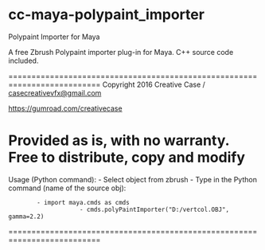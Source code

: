 # cc-maya-polypaint_importer
Polypaint Importer for Maya

A free Zbrush Polypaint importer plug-in for Maya. C++ source code included.

 ==========================================================================
 Copyright 2016 Creative Case / casecreativevfx@gmail.com
 
 https://gumroad.com/creativecase

 Provided as is, with no warranty.
 Free to distribute, copy and modify
 ==========================================================================

 Usage (Python command):
						- Select object from zbrush
						- Type in the Python command (name of the source obj):
            
            - import maya.cmds as cmds
						- cmds.polyPaintImporter("D:/vertcol.OBJ", gamma=2.2)

 ==========================================================================
